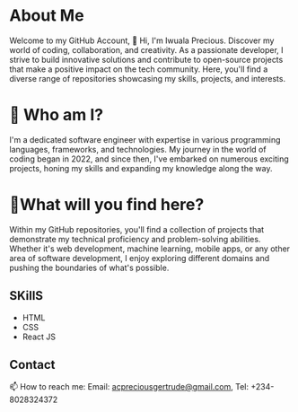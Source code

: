 # About Me
Welcome to my GitHub Account, 👋 Hi, I'm Iwuala Precious.
Discover my world of coding, collaboration, and creativity. As a passionate developer, I strive to build innovative solutions and contribute to open-source projects that make a positive impact on the tech community. Here, you'll find a diverse range of repositories showcasing my skills, projects, and interests.

# 🔭 Who am I?
I'm a dedicated software engineer with expertise in various programming languages, frameworks, and technologies. My journey in the world of coding began in 2022, and since then, I've embarked on numerous exciting projects, honing my skills and expanding my knowledge along the way.

# 🔔What will you find here?
Within my GitHub repositories, you'll find a collection of projects that demonstrate my technical proficiency and problem-solving abilities. Whether it's web development, machine learning, mobile apps, or any other area of software development, I enjoy exploring different domains and pushing the boundaries of what's possible.

## SKillS
- HTML
- CSS
- React JS

## Contact

📫 How to reach me: Email: [acpreciousgertrude@gmail.com](acpreciousgertrude@gmail.com), Tel: +234-8028324372


<!-- - 👋 Hi, I’m @Codegoddexx
- 👀 I’m interested in ...
- 🌱 I’m currently learning ...
- 💞️ I’m looking to collaborate on ...
- 📫 How to reach me ...
 -->
<!---
Codegoddexx/Codegoddexx is a ✨ special ✨ repository because its `README.md` (this file) appears on your GitHub profile.
You can click the Preview link to take a look at your changes.
--->
